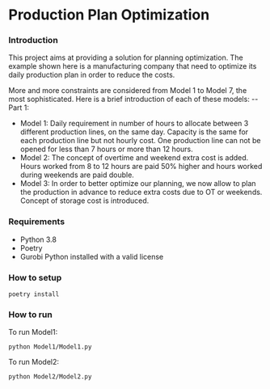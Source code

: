 # Production Plan Optimization

### Introduction
This project aims at providing a solution for planning optimization.
The example shown here is a manufacturing company that need to optimize its daily production plan in order to reduce the costs.

More and more constraints are considered from Model 1 to Model 7, the most sophisticated. 
Here is a brief introduction of each of these models:
-- Part 1:
- Model 1: 
  Daily requirement in number of hours to allocate between 3 different production lines, on the same day. 
  Capacity is the same for each production line but not hourly cost. One production line can not be opened for less than 7 hours or more than 12 hours.
- Model 2:
  The concept of overtime and weekend extra cost is added. Hours worked from 8 to 12 hours are paid 50% higher and hours worked during weekends are paid double. 
- Model 3:
  In order to better optimize our planning, we now allow to plan the production in advance to reduce extra costs due to OT or weekends.
  Concept of storage cost is introduced.
  
### Requirements
- Python 3.8
- Poetry
- Gurobi Python installed with a valid license


### How to setup

```shell script
poetry install
```

### How to run


To run Model1:
```shell script
python Model1/Model1.py
```

To run Model2:
```shell script
python Model2/Model2.py
```
